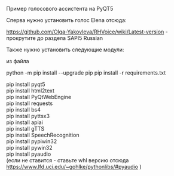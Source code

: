 Пример голосового ассистента на PyQT5

Сперва нужно установить голос Elena отсюда:

https://github.com/Olga-Yakovleva/RHVoice/wiki/Latest-version - прокрутите до раздела SAPI5 Russian

Также нужно установить следующие модули:

из файла

python -m pip install --upgrade pip
pip install -r requirements.txt

pip install pyqt5<br>
pip install html2text<br>
pip install PyQtWebEngine<br>
pip install requests<br>
pip install bs4<br>
pip install pyttsx3<br>
pip install apiai<br>
pip install gTTS<br>
pip install SpeechRecognition<br>
pip install pypiwin32<br>
pip install pywin32<br>
pip install pyaudio <br>(если не ставится - ставьте whl версию отсюда https://www.lfd.uci.edu/~gohlke/pythonlibs/#pyaudio )<br>



